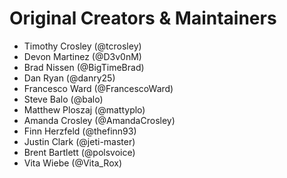 Original Creators & Maintainers
===================
* Timothy Crosley (@tcrosley)
* Devon Martinez (@D3v0nM)
* Brad Nissen (@BigTimeBrad)
* Dan Ryan (@danry25)
* Francesco Ward (@FrancescoWard)
* Steve Balo (@balo)
* Matthew Ploszaj (@mattyplo)
* Amanda Crosley (@AmandaCrosley)
* Finn Herzfeld (@thefinn93)
* Justin Clark (@jeti-master)
* Brent Bartlett (@polsvoice)
* Vita Wiebe (@Vita_Rox)
